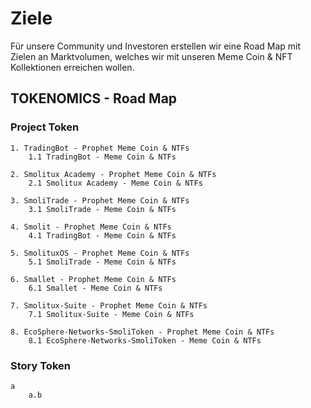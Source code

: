 
# Ziele
Für unsere Community und Investoren erstellen wir eine Road Map mit Zielen an Marktvolumen, welches wir mit unseren Meme Coin & NFT Kollektionen erreichen wollen.


## TOKENOMICS - Road Map

### Project Token

    1. TradingBot - Prophet Meme Coin & NTFs
        1.1 TradingBot - Meme Coin & NTFs

    2. Smolitux Academy - Prophet Meme Coin & NTFs
        2.1 Smolitux Academy - Meme Coin & NTFs

    3. SmoliTrade - Prophet Meme Coin & NTFs
        3.1 SmoliTrade - Meme Coin & NTFs

    4. Smolit - Prophet Meme Coin & NTFs
        4.1 TradingBot - Meme Coin & NTFs

    5. SmolituxOS - Prophet Meme Coin & NTFs
        5.1 SmoliTrade - Meme Coin & NTFs

    6. Smallet - Prophet Meme Coin & NTFs
        6.1 Smallet - Meme Coin & NTFs

    7. Smolitux-Suite - Prophet Meme Coin & NTFs
        7.1 Smolitux-Suite - Meme Coin & NTFs

    8. EcoSphere-Networks-SmoliToken - Prophet Meme Coin & NTFs
        8.1 EcoSphere-Networks-SmoliToken - Meme Coin & NTFs

### Story Token

    a
        a.b
